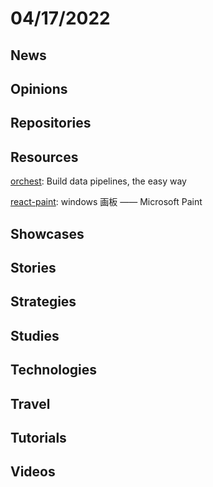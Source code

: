 # 04/17/2022

## News

## Opinions

## Repositories

## Resources
[orchest](https://github.com/orchest/orchest): Build data pipelines, the easy way

[react-paint](https://github.com/pengfeiw/react-paint): windows 画板 —— Microsoft Paint

## Showcases


## Stories


## Strategies


## Studies

## Technologies

## Travel

## Tutorials

## Videos
